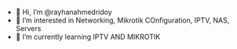 - 👋 Hi, I’m @rayhanahmedridoy
- 👀 I’m interested in Networking, Mikrotik COnfiguration, IPTV, NAS, Servers
- 🌱 I’m currently learning IPTV AND MIKROTIK


<!---
rayhanahmedridoy/rayhanahmedridoy is a ✨ special ✨ repository because its `README.md` (this file) appears on your GitHub profile.
You can click the Preview link to take a look at your changes.
--->
